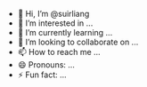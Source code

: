 - 👋 Hi, I’m @suirliang
- 👀 I’m interested in ...
- 🌱 I’m currently learning ...
- 💞️ I’m looking to collaborate on ...
- 📫 How to reach me ...
- 😄 Pronouns: ...
- ⚡ Fun fact: ...

<!---
suirliang/suirliang is a ✨ special ✨ repository because its `README.md` (this file) appears on your GitHub profile.
You can click the Preview link to take a look at your changes.
--->
